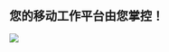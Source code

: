 <?php require("../../entete.php"); ?> <?php require("../../base.php"); ?> <?php require("../../fonctions.php"); ?>

<div id="corps">

<h2>您的移动工作平台由您掌控！</h2>

<img src="Images/earth.png" />

</div>


